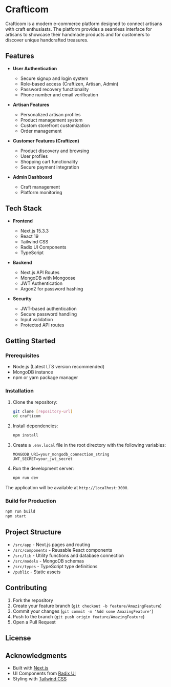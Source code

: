 # Crafticom

Crafticom is a modern e-commerce platform designed to connect artisans with craft enthusiasts. The platform provides a seamless interface for artisans to showcase their handmade products and for customers to discover unique handcrafted treasures.

## Features

- **User Authentication**

  - Secure signup and login system
  - Role-based access (Craftizen, Artisan, Admin)
  - Password recovery functionality
  - Phone number and email verification

- **Artisan Features**

  - Personalized artisan profiles
  - Product management system
  - Custom storefront customization
  - Order management

- **Customer Features (Craftizen)**

  - Product discovery and browsing
  - User profiles
  - Shopping cart functionality
  - Secure payment integration

- **Admin Dashboard**
  - Craft management
  - Platform monitoring

## Tech Stack

- **Frontend**

  - Next.js 15.3.3
  - React 19
  - Tailwind CSS
  - Radix UI Components
  - TypeScript

- **Backend**

  - Next.js API Routes
  - MongoDB with Mongoose
  - JWT Authentication
  - Argon2 for password hashing

- **Security**
  - JWT-based authentication
  - Secure password handling
  - Input validation
  - Protected API routes

## Getting Started

### Prerequisites

- Node.js (Latest LTS version recommended)
- MongoDB instance
- npm or yarn package manager

### Installation

1. Clone the repository:

   ```bash
   git clone [repository-url]
   cd crafticom
   ```

2. Install dependencies:

   ```bash
   npm install
   ```

3. Create a `.env.local` file in the root directory with the following variables:

   ```
   MONGODB_URI=your_mongodb_connection_string
   JWT_SECRET=your_jwt_secret
   ```

4. Run the development server:
   ```bash
   npm run dev
   ```

The application will be available at `http://localhost:3000`.

### Build for Production

```bash
npm run build
npm start
```

## Project Structure

- `/src/app` - Next.js pages and routing
- `/src/components` - Reusable React components
- `/src/lib` - Utility functions and database connection
- `/src/models` - MongoDB schemas
- `/src/types` - TypeScript type definitions
- `/public` - Static assets

## Contributing

1. Fork the repository
2. Create your feature branch (`git checkout -b feature/AmazingFeature`)
3. Commit your changes (`git commit -m 'Add some AmazingFeature'`)
4. Push to the branch (`git push origin feature/AmazingFeature`)
5. Open a Pull Request

## License

## Acknowledgments

- Built with [Next.js](https://nextjs.org/)
- UI Components from [Radix UI](https://www.radix-ui.com/)
- Styling with [Tailwind CSS](https://tailwindcss.com/)
